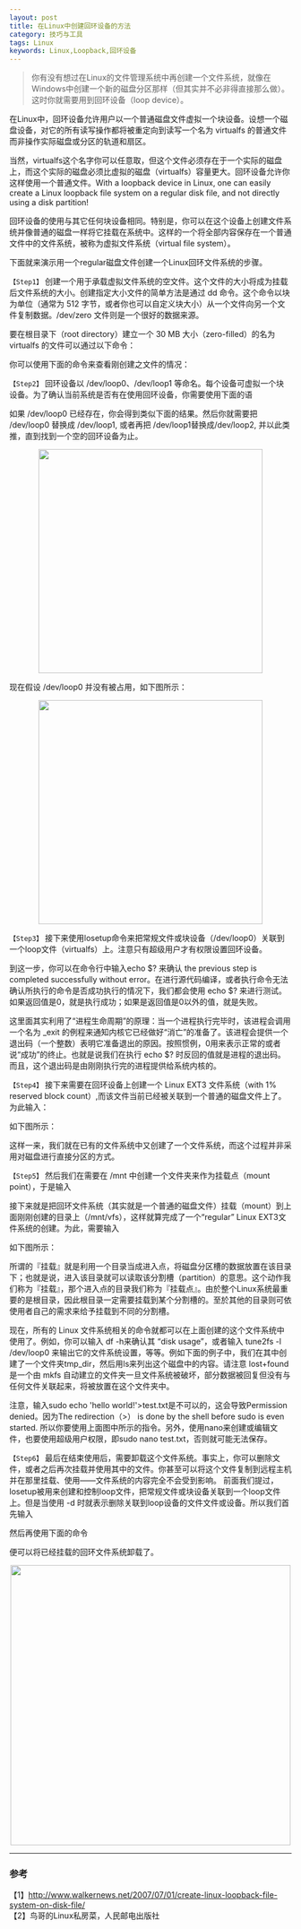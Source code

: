```yaml
---
layout: post
title: 在Linux中创建回环设备的方法
category: 技巧与工具
tags: Linux
keywords: Linux,Loopback,回环设备
---
```


> 你有没有想过在Linux的文件管理系统中再创建一个文件系统，就像在Windows中创建一个新的磁盘分区那样（但其实并不必非得直接那么做）。这时你就需要用到回环设备（loop device）。

在Linux中，回环设备允许用户以一个普通磁盘文件虚拟一个块设备。设想一个磁盘设备，对它的所有读写操作都将被重定向到读写一个名为 virtualfs 的普通文件而非操作实际磁盘或分区的轨道和扇区。

当然，virtualfs这个名字你可以任意取，但这个文件必须存在于一个实际的磁盘上，而这个实际的磁盘必须比虚拟的磁盘（virtualfs）容量更大。回环设备允许你这样使用一个普通文件。With a loopback device in Linux, one can easily create a Linux loopback file system on a regular disk file, and not directly using a disk partition!

回环设备的使用与其它任何块设备相同。特别是，你可以在这个设备上创建文件系统并像普通的磁盘一样将它挂载在系统中。这样的一个将全部内容保存在一个普通文件中的文件系统，被称为虚拟文件系统（virtual file system）。

下面就来演示用一个regular磁盘文件创建一个Linux回环文件系统的步骤。

`【Step1】` 创建一个用于承载虚拟文件系统的空文件。这个文件的大小将成为挂载后文件系统的大小。创建指定大小文件的简单方法是通过 dd 命令。这个命令以块为单位（通常为 512 字节，或者你也可以自定义块大小）从一个文件向另一个文件复制数据。/dev/zero 文件则是一个很好的数据来源。

要在根目录下（root directory）建立一个 30 MB 大小（zero-filled）的名为 virtualfs 的文件可以通过以下命令：


你可以使用下面的命令来查看刚创建之文件的情况：


`【Step2】` 回环设备以 /dev/loop0、/dev/loop1 等命名。每个设备可虚拟一个块设备。为了确认当前系统是否有在使用回环设备，你需要使用下面的语

如果 /dev/loop0 已经存在，你会得到类似下面的结果。然后你就需要把 /dev/loop0 替换成 /dev/loop1, 或者再把 /dev/loop1替换成/dev/loop2, 并以此类推，直到找到一个空的回环设备为止。

<p align="center">
<img src="https://fzuo.github.io/assets/img/linux_loopback/linux_loopback01.png" width="400">
</p>

现在假设 /dev/loop0 并没有被占用，如下图所示：

<p align="center">
<img src="https://fzuo.github.io/assets/img/linux_loopback/linux_loopback02.png" width="400">
</p>

`【Step3】` 接下来使用losetup命令来把常规文件或块设备（/dev/loop0）关联到一个loop文件（virtualfs）上。注意只有超级用户才有权限设置回环设备。

到这一步，你可以在命令行中输入echo $? 来确认 the previous step is completed successfully without error。在进行源代码编译，或者执行命令无法确认所执行的命令是否成功执行的情况下，我们都会使用 echo $? 来进行测试。如果返回值是0，就是执行成功；如果是返回值是0以外的值，就是失败。


这里面其实利用了“进程生命周期”的原理：当一个进程执行完毕时，该进程会调用一个名为 _exit 的例程来通知内核它已经做好“消亡”的准备了。该进程会提供一个退出码（一个整数）表明它准备退出的原因。按照惯例，0用来表示正常的或者说“成功”的终止。也就是说我们在执行 echo $? 时反回的值就是进程的退出码。而且，这个退出码是由刚刚执行完的进程提供给系统内核的。

`【Step4】` 接下来需要在回环设备上创建一个 Linux EXT3 文件系统（with 1% reserved block count）,而该文件当前已经被关联到一个普通的磁盘文件上了。为此输入：

如下图所示：




这样一来，我们就在已有的文件系统中又创建了一个文件系统，而这个过程并非采用对磁盘进行直接分区的方式。

`【Step5】` 然后我们在需要在 /mnt 中创建一个文件夹来作为挂载点（mount point），于是输入

接下来就是把回环文件系统（其实就是一个普通的磁盘文件）挂载（mount）到上面刚刚创建的目录上（/mnt/vfs），这样就算完成了一个“regular” Linux EXT3文件系统的创建。为此，需要输入

如下图所示：



所谓的『挂载』就是利用一个目录当成进入点，将磁盘分区槽的数据放置在该目录下；也就是说，进入该目录就可以读取该分割槽（partition）的意思。这个动作我们称为『挂载』，那个进入点的目录我们称为『挂载点』。由於整个Linux系统最重要的是根目录，因此根目录一定需要挂载到某个分割槽的。至於其他的目录则可依使用者自己的需求来给予挂载到不同的分割槽。

现在，所有的 Linux 文件系统相关的命令就都可以在上面创建的这个文件系统中使用了。例如，你可以输入 df -h来确认其 “disk usage”，或者输入 tune2fs -l /dev/loop0 来输出它的文件系统设置，等等。例如下面的例子中，我们在其中创建了一个文件夹tmp_dir，然后用ls来列出这个磁盘中的内容。请注意 lost+found 是一个由 mkfs 自动建立的文件夹一旦文件系统被破坏，部分数据被回复但没有与任何文件关联起来，将被放置在这个文件夹中。


注意，输入sudo echo 'hello world!'>test.txt是不可以的，这会导致Permission denied。因为The redirection（>） is done by the shell before sudo is even started. 所以你要使用上面图中所示的指令。另外，使用nano来创建或编辑文件，也要使用超级用户权限，即sudo nano test.txt，否则就可能无法保存。

`【Step6】` 最后在结束使用后，需要卸载这个文件系统。事实上，你可以删除文件，或者之后再次挂载并使用其中的文件。你甚至可以将这个文件复制到远程主机并在那里挂载、使用——文件系统的内容完全不会受到影响。
前面我们提过，losetup被用来创建和控制loop文件，把常规文件或块设备关联到一个loop文件上。但是当使用 -d 时就表示删除关联到loop设备的文件文件或设备。所以我们首先输入

然后再使用下面的命令

便可以将已经挂载的回环文件系统卸载了。

<p align="center">
<img src="https://fzuo.github.io/assets/img/linux_loopback/linux_loopback01.png" width="500">
</p>

-----------------------------
### 参考

【1】http://www.walkernews.net/2007/07/01/create-linux-loopback-file-system-on-disk-file/ <br>
【2】鸟哥的Linux私房菜，人民邮电出版社
